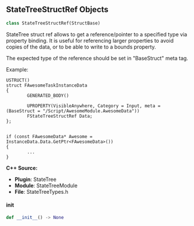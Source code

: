 ## StateTreeStructRef Objects

```python
class StateTreeStructRef(StructBase)
```

StateTree struct ref allows to get a reference/pointer to a specified type via property binding.
It is useful for referencing larger properties to avoid copies of the data, or to be able to write to a bounds property.

The expected type of the reference should be set in "BaseStruct" meta tag.

Example:

    USTRUCT()
    struct FAwesomeTaskInstanceData
    {
            GENERATED_BODY()

            UPROPERTY(VisibleAnywhere, Category = Input, meta = (BaseStruct = "/Script/AwesomeModule.AwesomeData"))
            FStateTreeStructRef Data;
    };


    if (const FAwesomeData* Awesome = InstanceData.Data.GetPtr<FAwesomeData>())
    {
            ...
    }

**C++ Source:**

- **Plugin**: StateTree
- **Module**: StateTreeModule
- **File**: StateTreeTypes.h

<a id="unreal.StateTreeStructRef.__init__"></a>

#### __init__

```python
def __init__() -> None
```

<a id="unreal.StateTreeStateLink"></a>